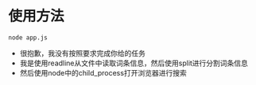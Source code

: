 # 使用方法
```
node app.js
```
- 很抱歉，我没有按照要求完成你给的任务
- 我是使用readline从文件中读取词条信息，然后使用split进行分割词条信息
- 然后使用node中的child_process打开浏览器进行搜索